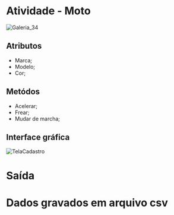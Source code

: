 # Atividade - Moto
![Galeria_34](https://user-images.githubusercontent.com/102263593/189791360-3514e18a-23a4-48e6-8b89-a5cff6a9987f.jpeg)

## Atributos 
- Marca;
- Modelo;
- Cor;

## Metódos
- Acelerar;
- Frear;
- Mudar de marcha;

## Interface gráfica
![TelaCadastro](https://user-images.githubusercontent.com/102263593/189793256-123706c3-bc6b-4139-954e-7cdc82edcd64.png)

# Saída 
<div align="center">
</div>

# Dados gravados em arquivo csv
<div align="center">
</div>
